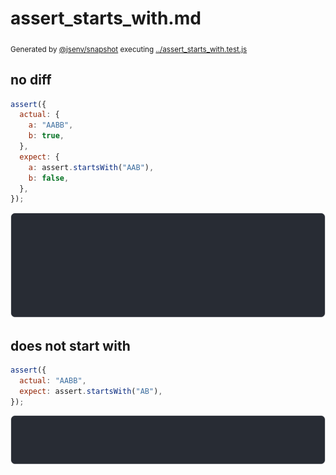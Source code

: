 # assert_starts_with.md

<sub>
  Generated by <a href="https://github.com/jsenv/core/tree/main/packages/independent/snapshot">@jsenv/snapshot</a> executing <a href="../assert_starts_with.test.js">../assert_starts_with.test.js</a>
</sub>

## no diff

```js
assert({
  actual: {
    a: "AABB",
    b: true,
  },
  expect: {
    a: assert.startsWith("AAB"),
    b: false,
  },
});
```

![img](no_diff/no_diff_throw.svg)

## does not start with

```js
assert({
  actual: "AABB",
  expect: assert.startsWith("AB"),
});
```

![img](does_not_start_with/does_not_start_with_throw.svg)